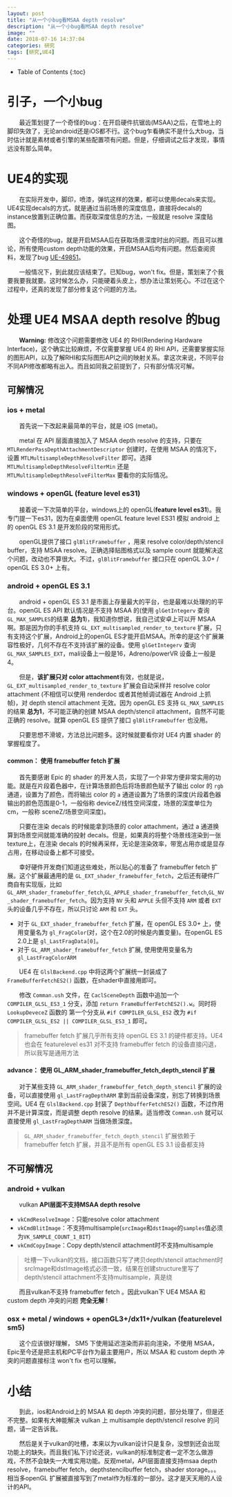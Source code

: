 ```yaml
---
layout: post
title: "从一个小bug看MSAA depth resolve"
description: "从一个小bug看MSAA depth resolve"
image: ""
date: 2018-07-16 14:37:04
categories: 研究
tags: [研究,UE4]
---
```


<!-- more -->
* Table of Contents
{:toc}

# 引子，一个小bug

&nbsp; &nbsp; &nbsp; &nbsp;最近策划提了一个奇怪的bug：在开启硬件抗锯齿(MSAA)之后，在雪地上的脚印失效了，无论android还是iOS都不行。这个bug乍看确实不是什么大bug，当时估计就是素材或者引擎的某些配置项有问题。但是，仔细调试之后才发现，事情远没有那么简单。

# UE4的实现

&nbsp; &nbsp; &nbsp; &nbsp;在实际开发中，脚印，喷漆，弹坑这样的效果，都可以使用decals来实现。UE4实现decals的方式，就是通过当前场景的深度信息，直接将decals的instance放置到正确位置。而获取深度信息的方法，一般就是 resolve 深度贴图。

&nbsp; &nbsp; &nbsp; &nbsp;这个奇怪的bug，就是开启MSAA后在获取场景深度时出的问题。而且可以推论，所有使用custom depth功能的效果，开启MSAA后均有问题。然后查阅资料，发现了bug [UE-49851](https://issues.unrealengine.com/issue/UE-49851)。

&nbsp; &nbsp; &nbsp; &nbsp;一般情况下，到此就应该结束了。已知bug，won't fix。但是，策划来了个我要我要我就要。这时候怎么办，只能硬着头皮上，想办法让策划死心。不过在这个过程中，还真的发现了部分修复这个问题的方法。

# 处理 UE4 MSAA depth resolve 的bug

&nbsp; &nbsp; &nbsp; &nbsp;**Warning:** 修改这个问题需要修改 UE4 的 RHI(Rendering Hardware Interface)，这个确实比较麻烦，不仅需要掌握 UE4 的 RHI API，还需要掌握实际的图形API，以及了解RHI和实际图形API之间的映射关系。拿这次来说，不同平台不同API修改都略有出入。而且如同我之前提到了，只有部分情况可解。

## 可解情况

### ios + metal

&nbsp; &nbsp; &nbsp; &nbsp;首先说一下改起来最简单的平台，就是 iOS (metal)。

&nbsp; &nbsp; &nbsp; &nbsp;metal 在 API 层面直接加入了 MSAA depth resolve 的支持，只要在 `MTLRenderPassDepthAttachmentDescriptor` 创建时，在使用 MSAA 的情况下，设置 `MTLMultisampleDepthResolveFilter` 即可。选择 `MTLMultisampleDepthResolveFilterMin` 还是 `MTLMultisampleDepthResolveFilterMax` 要看你的实际情况。

### windows + openGL (feature level es31)

&nbsp; &nbsp; &nbsp; &nbsp;接着说一下次简单的平台，windows上的 openGL(**feature level es31**)。我专门提一下es31，因为在桌面使用 openGL feature level ES31 模拟 android 上的 openGL ES 3.1 是开发阶段的常用形式。

&nbsp; &nbsp; &nbsp; &nbsp;openGL提供了接口 `glBlitFramebuffer` ，用来 resolve color/depth/stencil buffer，支持 MSAA resolve。正确选择贴图格式以及 sample count 就能解决这个问题，改动也不算很大。不过，`glBlitFramebuffer` 接口只在 openGL 3.0+ / openGL ES 3.0+ 上有。 

### android + openGL ES 3.1

&nbsp; &nbsp; &nbsp; &nbsp;android + openGL ES 3.1 是市面上存量最大的平台，也是最难以处理的的平台。openGL ES API 默认情况是不支持 MSAA 的(使用 `glGetIntegerv` 查询 `GL_MAX_SAMPLES`的结果 **总为1**)，我知道你想说，我自己试安卓上可以开 MSAA 啊。那是因为你的手机支持 `GL_EXT_multisampled_render_to_texture` 扩展，只有支持这个扩展，Android上的openGL ES才能开启MSAA。所幸的是这个扩展兼容性极好，几何不存在不支持该扩展的设备。使用 `glGetIntegerv` 查询 `GL_MAX_SAMPLES_EXT`，mali设备上一般是16，Adreno/powerVR 设备上一般是4。

&nbsp; &nbsp; &nbsp; &nbsp;但是，**该扩展只对 color attachment**有效，也就是说，`GL_EXT_multisampled_render_to_texture` 扩展会自动采样并 resolve color attachment (不相信可以使用 renderdoc 或者其他帧调试器在 Android 上抓帧)，对 depth stencil attachment 无效。因为 openGL ES 支持 `GL_MAX_SAMPLES` 的结果 **总为1**，不可能正确的创建 MSAA depth/stencil attachment，自然不可能正确的 resolve。就算 openGL ES 提供了接口 `glBlitFramebuffer` 也没用。

&nbsp; &nbsp; &nbsp; &nbsp;只要思想不滑坡，方法总比问题多。这时候就要看你对 UE4 内置 shader 的掌握程度了。

#### common： 使用 framebuffer fetch 扩展

&nbsp; &nbsp; &nbsp; &nbsp;首先要感谢 Epic 的 shader 的开发人员，实现了一个非常方便非常实用的功能。就是在片段着色器中，在计算场景颜色后将场景颜色赋予了输出 color 的 `rgb` 通道，设置为了颜色，而将输出 color 的 `a` 通道设置为了场景的深度(片段着色器输出的颜色范围是0-1，一般俗称 deviceZ/线性空间深度，场景的深度单位为cm，一般称 sceneZ/场景空间深度)。

&nbsp; &nbsp; &nbsp; &nbsp;只要在渲染 decals 的时候能拿到场景的 color attachment，通过 a 通道换算到场景空间就能准确的投射 decals。但是，如果真的将整个场景线渲染到一张texture上，在渲染 decals 的时候再采样，无论是渲染效率，带宽占用亦或是显存占用，在移动设备上都不可接受。

&nbsp; &nbsp; &nbsp; &nbsp;幸好硬件开发商们知道这些难处，所以贴心的准备了 framebuffer fetch 扩展。这个扩展最通用的是 `GL_EXT_shader_framebuffer_fetch`，之后还有硬件厂商自有实现版，比如 `GL_ARM_shader_framebuffer_fetch`,`GL_APPLE_shader_framebuffer_fetch`,`GL_NV_shader_framebuffer_fetch`。因为支持 `NV` 头和 `APPLE` 头但不支持 `ARM` 或者 `EXT` 头的设备几乎不存在，所以只讨论 `ARM` 和 `EXT` 头。

- 对于 `GL_EXT_shader_framebuffer_fetch` 扩展，在 openGL ES 3.0+ 上，使用变量名为 `gl_FragColor`(对，这个在2.0的时候是内置变量)。在openGL ES 2.0上是 `gl_LastFragData[0]`。
- 对于 `GL_ARM_shader_framebuffer_fetch` 扩展, 使用使用变量名为 `gl_LastFragColorARM`

&nbsp; &nbsp; &nbsp; &nbsp;UE4 在 `GlslBackend.cpp` 中将这两个扩展统一封装成了 `FrameBufferFetchES2()` 函数，在shader中直接用即可。

&nbsp; &nbsp; &nbsp; &nbsp;修改 `Comman.ush` 文件，在 `CaclSceneDepth` 函数中追加一个 `COMPILER_GLSL_ES3_1` 分支，添加 `return FrameBufferFetchES2().w`。同时将 `LookupDeveceZ` 函数的 第一个分支从 `#if COMPILER_GLSL_ES2` 改为 `#if COMPILER_GLSL_ES2 || COMPILER_GLSL_ES3_1` 即可。

> framebuffer fetch 扩展几乎所有支持 openGL ES 3.1 的硬件都支持。UE4也会在 featurelevel es31 对不支持 framebuffer fetch 的设备直接闪退，所以我写是通用方法

#### advance： 使用 GL_ARM_shader_framebuffer_fetch_depth_stencil 扩展

&nbsp; &nbsp; &nbsp; &nbsp;对于某些支持 `GL_ARM_shader_framebuffer_fetch_depth_stencil` 扩展的设备，可以直接使用 `gl_LastFragDepthARM` 拿到当前设备深度，别忘了转换到场景空间。UE4 在 `GlslBackend.cpp` 封装了 `DepthbufferFetchES2()` 函数，不过作用并不是计算深度，而是调整 depth resolve 的结果。适当修改 `Comman.ush` 就可以直接使用 `gl_LastFragDepthARM` 当做场景深度。

> `GL_ARM_shader_framebuffer_fetch_depth_stencil` 扩展依赖于 framebuffer fetch 扩展，并且不是所有 openGL ES 3.1 设备都支持

## 不可解情况

### android + vulkan

&nbsp; &nbsp; &nbsp; &nbsp;vulkan **API层面不支持MSAA depth resolve**

- `vkCmdResolveImage`：只能resolve color attachment
- `vkCmdBlitImage`：不支持multisample(`srcImage`和`dstImage`的`samples`值必须为`VK_SAMPLE_COUNT_1_BIT`)
- `vkCmdCopyImage`：Copy depth/stencil attachment时不支持multisample

> 吐槽一下vulkan的文档，接口函数只写了拷贝depth/stencil attachment时srcImage和dstImage格式必须一致，结果在创建structure里写了depth/stencil attachment不支持multisample，真是绕

&nbsp; &nbsp; &nbsp; &nbsp;而且vulkan不支持 framebuffer fetch 。因此vulkan下 UE4 MSAA 和 custom depth 冲突的问题 **完全无解** !

### osx + metal / windows + openGL3+/dx11+/vulkan (featurelevel sm5)

&nbsp; &nbsp; &nbsp; &nbsp;这个应该很好理解， SM5 下使用延迟渲染而非前向渲染，不使用 MSAA，Epic至今还是把主机和PC平台作为最主要用户，所以 MSAA 和 custom depth 冲突的问题直接标注 won't fix 也可以理解。

# 小结

&nbsp; &nbsp; &nbsp; &nbsp;到此，ios和Android上的 MSAA 和 depth 冲突的问题，部分处理了，但是还不完整。如果有大神能解决 vulkan 上 multisample depth/stencil resolve 的问题，请一定告诉我。

&nbsp; &nbsp; &nbsp; &nbsp;然后是关于vulkan的吐槽，本来以为vulkan设计只是复杂，没想到还会出现功能上的缺失。而且我们私下讨论还说，vulkan的标准制定者一定不怎么做游戏，不然不会缺失一大堆实用功能。反观metal，API层面直接支持msaa depth resolve，framebuffer fetch，depthstencilbuffer fetch，shader storage。。。相当多openGL 扩展被直接写到了metal作为标准的一部分。这才是天天用的人设计的API。



